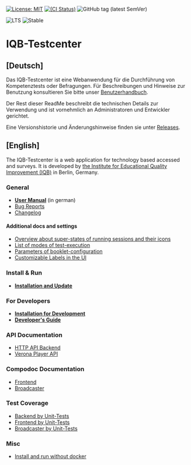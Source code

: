 [![License: MIT](https://img.shields.io/badge/License-MIT-yellow.svg)](https://opensource.org/licenses/MIT)
[![(CI Status)](https://scm.cms.hu-berlin.de/iqb/testcenter/badges/master/pipeline.svg)](https://scm.cms.hu-berlin.de/iqb/testcenter)
![GitHub tag (latest SemVer)](https://img.shields.io/github/v/tag/iqb-berlin/testcenter)

![LTS](https://img.shields.io/badge/dynamic/json?url=https%3A%2F%2Fraw.githubusercontent.com%2Fiqb-berlin%2Ftestcenter%2Fmaster%2Fpackage.json&query=%24.iqb%5B%22release-channels%22%5D.lts&style=flat&label=LTS&link=https%3A%2F%2Fgithub.com%2Fiqb-berlin%2Ftestcenter%2Freleases)
![Stable](https://img.shields.io/badge/dynamic/json?url=https%3A%2F%2Fraw.githubusercontent.com%2Fiqb-berlin%2Ftestcenter%2Fmaster%2Fpackage.json&query=%24.iqb%5B%22release-channels%22%5D.stable&style=flat&label=Stable&link=https%3A%2F%2Fgithub.com%2Fiqb-berlin%2Ftestcenter%2Freleases)


# IQB-Testcenter

## [Deutsch]

Das IQB-Testcenter ist eine Webanwendung für die Durchführung von Kompetenztests oder Befragungen.
Für Beschreibungen und Hinweise zur Benutzung konsultieren Sie bitte unser
[Benutzerhandbuch](https://iqb-berlin.github.io/tba-info/Testcenter/).

Der Rest dieser ReadMe beschreibt die technischen Details zur Verwendung und ist vornehmlich an Administratoren und
Entwickler gerichtet.

Eine Versionshistorie und Änderungshinweise finden sie unter [Releases](https://github.com/iqb-berlin/testcenter/releases).



## [English]

The IQB-Testcenter is a web application for technology based accessed and surveys. It is developed by
[the Institute for Educational Quality Improvement (IQB)](https://www.iqb.hu-berlin.de/) in Berlin, Germany.

### General
* **[User Manual](https://iqb-berlin.github.io/tba-info/Testcenter/)** (in german)
* [Bug Reports](https://github.com/iqb-berlin/testcenter/issues)
* [Changelog](https://pages.cms.hu-berlin.de/iqb/testcenter/CHANGELOG.html)

#### Additional docs and settings
* [Overview about super-states of running sessions and their icons](https://pages.cms.hu-berlin.de/iqb/testcenter/pages/test-session-super-states.html)
* [List of modes of test-execution](https://pages.cms.hu-berlin.de/iqb/testcenter/pages/test-mode.html)
* [Parameters of booklet-configuration](https://pages.cms.hu-berlin.de/iqb/testcenter/pages/booklet-config.html)
* [Customizable Labels in the UI](https://pages.cms.hu-berlin.de/iqb/testcenter/pages/custom-texts.html)

### Install & Run
* **[Installation and Update](https://pages.cms.hu-berlin.de/iqb/testcenter/pages/installation-prod.html)**

### For Developers
* **[Installation for Development](https://pages.cms.hu-berlin.de/iqb/testcenter/pages/installation-dev.html)**
* **[Developer's Guide](https://pages.cms.hu-berlin.de/iqb/testcenter/pages/developer-guide.html)**

### API Documentation
* [HTTP API Backend](https://pages.cms.hu-berlin.de/iqb/testcenter/dist/api/index.html)
* [Verona Player API](https://verona-interfaces.github.io/player/)

### Compodoc Documentation
* [Frontend](https://pages.cms.hu-berlin.de/iqb/testcenter/dist/compodoc-frontend/index.html)
* [Broadcaster](https://pages.cms.hu-berlin.de/iqb/testcenter/dist/compodoc-broadcaster/index.html)

### Test Coverage
* [Backend by Unit-Tests](https://pages.cms.hu-berlin.de/iqb/testcenter/dist/test-coverage-backend-unit/index.html)
* [Frontend by Unit-Tests](https://pages.cms.hu-berlin.de/iqb/testcenter/dist/test-coverage-frontend-unit/report/index.html)
* [Broadcaster by Unit-Tests](https://pages.cms.hu-berlin.de/iqb/testcenter/dist/test-coverage-broadcaster-unit/lcov-report/index.html)

### Misc
* [Install and run without docker](https://pages.cms.hu-berlin.de/iqb/testcenter/pages/installation-local.html)
